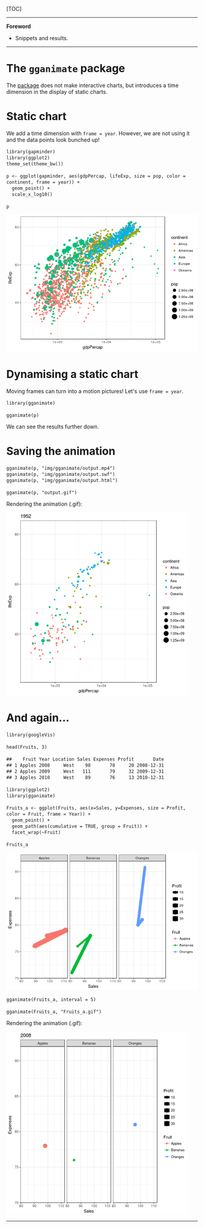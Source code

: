 [TOC]

------------------------------------------------------------------------

**Foreword**

- Snippets and results.

------------------------------------------------------------------------

The `gganimate` package
=======================

The [package](https://github.com/dgrtwo/gganimate) does not make interactive charts, but introduces a time dimension in the display of static charts.

Static chart
============

We add a time dimension with `frame = year`. However, we are not using it and the data points look bunched up!

    library(gapminder)
    library(ggplot2)
    theme_set(theme_bw())

    p <- ggplot(gapminder, aes(gdpPercap, lifeExp, size = pop, color = continent, frame = year)) +
      geom_point() +
      scale_x_log10()

    p

![](../img/gganimate_files/figure-markdown_strict/unnamed-chunk-2-1.png)

Dynamising a static chart
=========================

Moving frames can turn into a motion pictures! Let's use `frame = year`.

    library(gganimate)

    gganimate(p)

We can see the results further down.

Saving the animation
====================

    gganimate(p, "img/gganimate/output.mp4")
    gganimate(p, "img/gganimate/output.swf")
    gganimate(p, "img/gganimate/output.html")

    gganimate(p, "output.gif")

Rendering the animation (.gif):

![](../img/gganimate_files/output.gif)

And again...
============

    library(googleVis)

    head(Fruits, 3)

    ##    Fruit Year Location Sales Expenses Profit       Date
    ## 1 Apples 2008     West    98       78     20 2008-12-31
    ## 2 Apples 2009     West   111       79     32 2009-12-31
    ## 3 Apples 2010     West    89       76     13 2010-12-31

    library(ggplot2)
    library(gganimate)

    Fruits_a <- ggplot(Fruits, aes(x=Sales, y=Expenses, size = Profit, color = Fruit, frame = Year)) +
      geom_point() +
      geom_path(aes(cumulative = TRUE, group = Fruit)) +
      facet_wrap(~Fruit)

    Fruits_a

![](../img/gganimate_files/figure-markdown_strict/unnamed-chunk-7-1.png)

    gganimate(Fruits_a, interval = 5)

    gganimate(Fruits_a, "Fruits_a.gif")

Rendering the animation (.gif):

![](../img/gganimate_files/Fruits_a.gif)

------------------------------------------------------------------------
